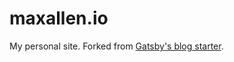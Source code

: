 # maxallen.io
My personal site. Forked from [Gatsby's blog starter](https://github.com/gatsbyjs/gatsby-starter-blog).
